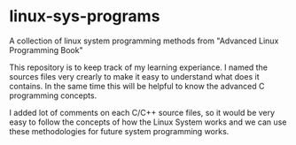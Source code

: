 linux-sys-programs
==================

A collection of linux system programming methods from "Advanced Linux Programming Book"


This repository is to keep track of my learning experiance. I named the sources files very crearly 
to make it easy to understand what does it contains. In the same time this will be helpful to know
the advanced C programming concepts.

I added lot of comments on each C/C++ source files, so it would be very easy to follow the concepts of how the Linux
System works and we can use these methodologies for future system programming works.